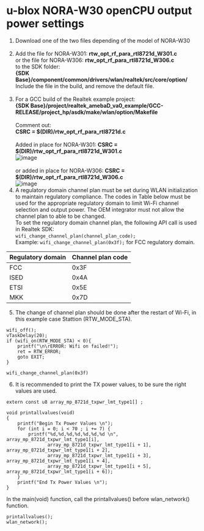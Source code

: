 # u-blox NORA-W30 openCPU output power settings

1. Download one of the two files depending of the model of NORA-W30<br><br>
2. Add the file for NORA-W301: **rtw_opt_rf_para_rtl8721d_W301.c**<br>
or the file for NORA-W306: **rtw_opt_rf_para_rtl8721d_W306.c**<br>
to the SDK folder:<br>
**{SDK Base}/component/common/drivers/wlan/realtek/src/core/option/**<br>
Include the file in the build, and remove the default file.<br><br>
3. For a GCC build of the Realtek example project:<br>
**{SDK Base}/project/realtek_amebaD_va0_example/GCC-RELEASE/project_hp/asdk/make/wlan/option/Makefile**<br><br>
Comment out:<br>
**CSRC = $(DIR)/rtw_opt_rf_para_rtl8721d.c**<br><br>
Added in place for NORA-W301: **CSRC = $(DIR)/rtw_opt_rf_para_rtl8721d_W301.c**<br>
![image](https://github.com/u-blox/u-blox-sho-OpenCPU/assets/11769925/039ebdd9-ce00-4422-92f5-3bc55d3d520a)<br><br>
or added in place for NORA-W306: **CSRC = $(DIR)/rtw_opt_rf_para_rtl8721d_W306.c**<br>
![image](https://github.com/u-blox/u-blox-sho-OpenCPU/assets/11769925/cfe6d267-0c89-425c-9948-684b2c20e190)
4. A regulatory domain channel plan must be set during WLAN initialization to maintain regulatory compliance. The codes in Table below must be used for the appropriate regulatory domain to limit Wi-Fi channel selection and output power. The OEM integrator must not allow the channel plan to able to be changed.<br>
To set the regulatory domain channel plan, the following API call is used in Realtek SDK:<br>
`wifi_change_channel_plan(channel_plan_code);`<br>
Example: `wifi_change_channel_plan(0x3f);` for FCC regulatory domain.<br>

|Regulatory domain|Channel plan code|
|-----------------|-----------------|
|FCC|0x3F|
|ISED|0x4A|
|ETSI|0x5E|
|MKK|0x7D|

5. The change of channel plan should be done after the restart of Wi-Fi, in this example case Stattion (RTW_MODE_STA).

```
wifi_off();
vTaskDelay(20);
if (wifi_on(RTW_MODE_STA) < 0){
    printf("\n\rERROR: Wifi on failed!");
    ret = RTW_ERROR;
    goto EXIT;
}

wifi_change_channel_plan(0x3f)
```

6. It is recommended to print the TX power values, to be sure the right values are used.

```
extern const u8 array_mp_8721d_txpwr_lmt_type1[] ;

void printallvalues(void)
{
    printf("Begin Tx Power Values \n");
    for (int i = 0; i < 70 ; i += 7) {
        printf("%d,%d,%d,%d,%d,%d,%d \n",  array_mp_8721d_txpwr_lmt_type1[i],
               array_mp_8721d_txpwr_lmt_type1[i + 1], array_mp_8721d_txpwr_lmt_type1[i + 2],
               array_mp_8721d_txpwr_lmt_type1[i + 3], array_mp_8721d_txpwr_lmt_type1[i + 4],
               array_mp_8721d_txpwr_lmt_type1[i + 5], array_mp_8721d_txpwr_lmt_type1[i + 6]);
    }
    printf("End Tx Power Values \n");
}
```

In the main(void) function, call the printallvalues() before wlan_network() function. 

```
printallvalues();
wlan_network();
```



